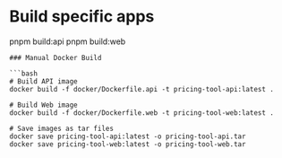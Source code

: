 # Build specific apps
pnpm build:api
pnpm build:web
```
### Manual Docker Build

```bash
# Build API image
docker build -f docker/Dockerfile.api -t pricing-tool-api:latest .

# Build Web image
docker build -f docker/Dockerfile.web -t pricing-tool-web:latest .

# Save images as tar files
docker save pricing-tool-api:latest -o pricing-tool-api.tar
docker save pricing-tool-web:latest -o pricing-tool-web.tar
```

